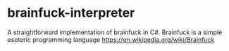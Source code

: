 # brainfuck-interpreter
A straightforward implementation of brainfuck in C#. Brainfuck is a simple esoteric programming language https://en.wikipedia.org/wiki/Brainfuck
